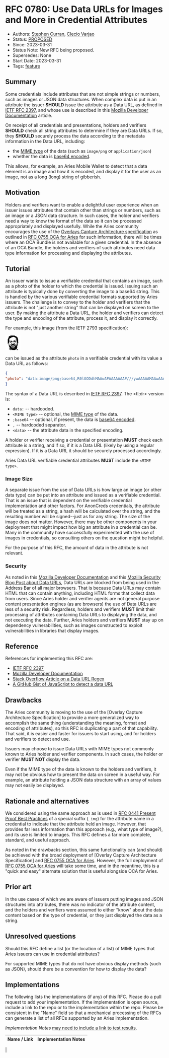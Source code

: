 # RFC 0780: Use Data URLs for Images and More in Credential Attributes

- Authors: [Stephen Curran](mailto:swcurran@cloudcompass.ca), [Clecio Varjao](mailto:clecio.varjao@gov.bc.ca)
- Status: [PROPOSED](/README.md#proposed)
- Since: 2023-03-31
- Status Note: New RFC being proposed.
- Supersedes: None
- Start Date: 2023-03-31
- Tags: [feature](/tags.md#feature)

## Summary

Some credentials include attributes that are not simple strings or numbers, such
as images or JSON data structures. When complex data is put in an attribute
the issuer **SHOULD** issue the attribute as a Data URL, as defined in [IETF RFC 2397], and whose use
is described in this [Mozilla Developer Documentation] article.

[IETF RFC 2397]: https://datatracker.ietf.org/doc/rfc2397/
[Mozilla Developer Documentation]: https://developer.mozilla.org/en-US/docs/Web/HTTP/Basics_of_HTTP/Data_URLs

On receipt of all credentials and presentations, holders and verifiers
**SHOULD** check all string attributes to determine if they are Data URLs. If
so, they **SHOULD** securely process the data according to the metadata
information in the Data URL, including:

- the [MIME type] of the data (such as `image/png` or `application/json`)
- whether the data is [base64 encoded].

[base64 encoded]: https://datatracker.ietf.org/doc/rfc4648/
[MIME type]: https://www.ucolick.org/~sla/fits/mime/inetstds.html

This allows, for example, an Aries Mobile Wallet to detect that a data element
is an image and how it is encoded, and display it for the user as an image,
not as a long (long) string of gibberish.

## Motivation

Holders and verifiers want to enable a delightful user experience when an issuer
issues attributes that contain other than strings or numbers, such as an
image or a JSON data structure. In such cases, the holder and
verifiers need a way to know the format of the data so it can be processed
appropriately and displayed usefully. While the Aries community encourages the
use of the [Overlays Capture Architecture specification] as outlined
in [RFC 0755 OCA for Aries] for such information, there will be times where an
OCA Bundle is not available for a given credential. In the absence of an OCA Bundle, the holders and verifiers of
such attributes need data type information for processing and displaying the attributes.

[Overlays Capture Architecture specification]: https://oca.colossi.network/specification/
[RFC 0755 OCA for Aries]: https://github.com/swcurran/aries-rfcs/blob/oca4aries/features/0755-oca-for-aries/README.md

## Tutorial

An issuer wants to issue a verifiable credential that contains an image, such as
a photo of the holder to which the credential is issued. Issuing such an
attribute is typically done by converting the image to a base64 string. This is
handled by the various verifiable credential formats supported by Aries issuers.
The challenge is to convey to the holder and verifiers that the attribute is not
"just another string" that can be displayed on screen to the user. By making the
attribute a Data URL, the holder and verifiers can detect the type and encoding
of the attribute, process it, and display it correctly.

For example, this image (from the IETF 2793 specification):

![](photo.png)

can be issued as the attribute `photo` in a verifiable credential with its value a Data URL as follows:

```json
{
"photo": "data:image/png;base64,R0lGODdhMAAwAPAAAAAAAP///ywAAAAAMAAwAAAC8IyPqcvt3wCcDkiLc7C0qwyGHhSWpjQu5yqmCYsapyuvUUlvONmOZtfzgFzByTB10QgxOR0TqBQejhRNzOfkVJ+5YiUqrXF5Y5lKh/DeuNcP5yLWGsEbtLiOSpa/TPg7JpJHxyendzWTBfX0cxOnKPjgBzi4diinWGdkF8kjdfnycQZXZeYGejmJlZeGl9i2icVqaNVailT6F5iJ90m6mvuTS4OK05M0vDk0Q4XUtwvKOzrcd3iq9uisF81M1OIcR7lEewwcLp7tuNNkM3uNna3F2JQFo97Vriy/Xl4/f1cf5VWzXyym7PHhhx4dbgYKAAA7"
}
```

The syntax of a Data URL is described in [IETF RFC 2397]. The \<tl;dr> version is:

- `data:` -- hardcoded.
- `<MIME type>` -- optional, the [MIME type] of the data.
- `;base64` -- optional, if present, the data is [base64 encoded].
- `,` -- hardcoded separator.
- `<data>` -- the attribute data in the specified encoding.

A holder or verifier receiving a credential or presentation **MUST** check
each attribute is a string, and if so, if it is a Data URL (likely by using a
regular expression). If it is a Data URL it should be securely processed
accordingly.

Aries Data URL verifiable credential attributes **MUST** include the `<MIME type>`.

### Image Size

A separate issue from the use of Data URLs is how large an image (or other data
type) can be put into an attribute and issued as a verifiable credential. That
is an issue that is dependent on the verifiable credential implementation and
other factors. For AnonCreds credentials, the attribute will be treated as a
string, a hash will be calculated over the string, and the resulting number will
be signed--just as for any string. The size of the image does not matter.
However, there may be other components in your deployment that might impact how
big an attribute in a credential can be. Many in the community have successfully
experimented with the use of images in credentials, so consulting others on the
question might be helpful.

For the purpose of this RFC, the amount of data in the attribute is not
relevant.

### Security

As noted in this [Mozilla Developer Documentation] and this [Mozilla Security
Blog Post about Data URLs], Data URLs are blocked from being used in the Address
Bar of all major browsers. That is because Data URLs may contain HTML that can
contain anything, including HTML forms that collect data from users. Since Aries
holder and verifier agents are not general purpose content presentation engines
(as are browsers) the use of Data URLs are less of a security risk. Regardless,
holders and verifiers **MUST** limit their processing of attributes containing
Data URLs to displaying the data, and not executing the data. Further, Aries
holders and verifiers **MUST** stay up on dependency vulnerabilities, such as
images constructed to exploit vulnerabilities in libraries that display images.

[Mozilla Security Blog Post about Data URLs]: https://blog.mozilla.org/security/2017/11/27/blocking-top-level-navigations-data-urls-firefox-59/

## Reference

References for implementing this RFC are:

- [IETF RFC 2397]
- [Mozilla Developer Documentation]
- [Stack Overflow Article on a Data URL Regex](https://stackoverflow.com/questions/5714281/regex-to-parse-image-data-uri)
- [A GitHub Gist of JavaScript to detect a data URL](https://gist.github.com/bgrins/6194623)

## Drawbacks

The Aries community is moving to the use of the [Overlay Capture Architecture
Specification] to provide a more generalized way to accomplish the same thing
(understanding the meaning, format and encoding of attributes), so this RFC is
duplicating a part of that capability. That said, it is easier and faster for
issuers to start using, and for holders and verifiers to detect and use.

Issuers may choose to issue Data URLs with MIME types not commonly known to
Aries holder and verifier components. In such cases, the holder or verifier
**MUST NOT** display the data.

Even if the MIME type of the data is known to the holders and verifiers, it may
not be obvious how to present the data on screen in a useful way. For example,
an attribute holding a JSON data structure with an array of values may not
easily be displayed.

## Rationale and alternatives

We considered using the same approach as is used in [RFC 0441 Present Proof Best
Practices](../../concepts/0441-present-proof-best-practices/README.md#dates-and-predicates)
of a special suffix (`_img`) for the attribute name in a credential to indicate that
the attribute held an image. However, that provides far less information than this
approach (e.g., what type of image?), and its use is limited to images. This RFC
defines a far more complete, standard, and useful approach.

As noted in the drawbacks section, this same functionality can (and should) be
achieved with the broad deployment of [Overlay Capture Architecture
Specification] and [RFC 0755 OCA for Aries]. However, the full deployment of
[RFC 0755 OCA for Aries] will take some time, and in the meantime, this is a
"quick and easy" alternate solution that is useful alongside OCA for Aries.

## Prior art

In the use cases of which we are aware of issuers putting images and JSON
structures into attributes, there was no indicator of the attribute content, and
the holders and verifiers were assumed to either "know" about the data content
based on the type of credential, or they just displayed the data as a string.

## Unresolved questions

Should this RFC define a list (or the location of a list) of MIME types that
Aries issuers can use in credential attributes?

For supported MIME types that do not have obvious display methods (such as
JSON), should there be a convention for how to display the data?

## Implementations

The following lists the implementations (if any) of this RFC. Please do a pull request to add your implementation. If the implementation is open source, include a link to the repo or to the implementation within the repo. Please be consistent in the "Name" field so that a mechanical processing of the RFCs can generate a list of all RFCs supported by an Aries implementation.

*Implementation Notes* [may need to include a link to test results](/README.md#accepted).

Name / Link | Implementation Notes
--- | ---
 | 

